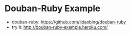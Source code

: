 # Douban-Ruby Example

* douban-ruby: https://github.com/lidaobing/douban-ruby
* try it: http://douban-ruby-example.heroku.com/
